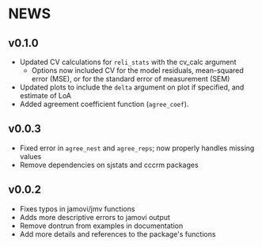 # NEWS

## v0.1.0

- Updated CV calculations for `reli_stats` with the cv_calc argument
  - Options now included CV for the model residuals, mean-squared error (MSE), or for the standard error of measurement (SEM)
- Updated plots to include the `delta` argument on plot if specified, and estimate of LoA
- Added agreement coefficient function (`agree_coef`).

## v0.0.3
- Fixed error in `agree_nest` and `agree_reps`; now properly handles missing values
- Remove dependencies on sjstats and cccrm packages

## v0.0.2
- Fixes typos in jamovi/jmv functions
- Adds more descriptive errors to jamovi output
- Remove dontrun from examples in documentation
- Add more details and references to the package's functions
